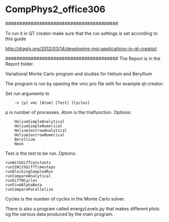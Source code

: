 # CompPhys2_office306

########################################

To run it in QT creator make sure that the run settings is set according to this guide

http://dragly.org/2012/03/14/developing-mpi-applications-in-qt-creator/

########################################
The Report is in the Report folder.

Variational Monte Carlo program and studies for Helium and Beryllium

The program is run by opening the vmc.pro file with for example qt-creator.

Set run arguments to
```
	-n [p] vmc [Atom] [Test] [Cycles]
```
p is number of processes.
Atom is the trialfunction. Options:
```
    HeliumSimpleAnalytical   
    HeliumSimpleNumerical    
    HeliumJastrowAnalytical
    HeliumJastrowNumerical  
    Beryllium
    Neon
```
Test is the test to be run. Options:

	runWithDiffConstants
	runSIWithDiffTimesteps
	runBlockingSampledRun
	runCompareAnalytical
	runDiffNCycles
	runFindAlphaBeta
	runCompareParallelize
Cycles is the number of cycles in the Monte Carlo solver.

There is also a program called energyLevels.py that makes different plots og the various data produced by the main program.



























